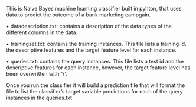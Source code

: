 This is Naive Bayes machine learning classifier built in pyhton, that uses data to predict the outcome of a bank marketing campgain.

•	datadescription.txt: contains a description of the data types of the different columns in the data.

•	trainingset.txt: contains the training instances. This file lists a training id, the descriptive features and the target feature level for each instance.

•	queries.txt: contains the query instances. This file lists a test id and the descriptive features for each instance, however, the target feature level has been overwritten with ‘?’.

Once you run the classifier it will build a prediction file that will format the file to list the classifier’s target variable predictions for each of the query instances in the queries.txt 
